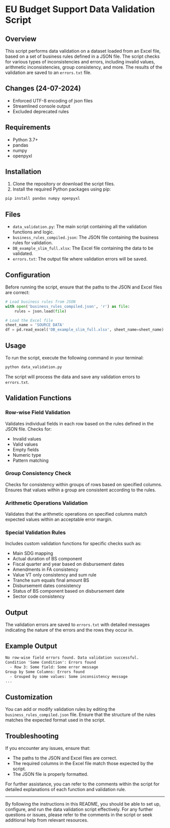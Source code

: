 # EU Budget Support Data Validation Script

## Overview

This script performs data validation on a dataset loaded from an Excel file, based on a set of business rules defined in a JSON file. The script checks for various types of inconsistencies and errors, including invalid values, arithmetic inconsistencies, group consistency, and more. The results of the validation are saved to an `errors.txt` file.

## Changes (24-07-2024)
- Enforced UTF-8 encoding of json files
- Streamlined console output
- Excluded deprecated rules

## Requirements

- Python 3.7+
- pandas
- numpy
- openpyxl

## Installation

1. Clone the repository or download the script files.
2. Install the required Python packages using pip:

```bash
pip install pandas numpy openpyxl
```

## Files

- `data_validation.py`: The main script containing all the validation functions and logic.
- `business_rules_compiled.json`: The JSON file containing the business rules for validation.
- `DB_example_slim_full.xlsx`: The Excel file containing the data to be validated.
- `errors.txt`: The output file where validation errors will be saved.

## Configuration

Before running the script, ensure that the paths to the JSON and Excel files are correct:

```python
# Load business rules from JSON
with open('business_rules_compiled.json', 'r') as file:
    rules = json.load(file)

# Load the Excel file
sheet_name = 'SOURCE DATA'
df = pd.read_excel('DB_example_slim_full.xlsx', sheet_name=sheet_name)
```

## Usage

To run the script, execute the following command in your terminal:

```bash
python data_validation.py
```

The script will process the data and save any validation errors to `errors.txt`.

## Validation Functions

### Row-wise Field Validation

Validates individual fields in each row based on the rules defined in the JSON file. Checks for:
- Invalid values
- Valid values
- Empty fields
- Numeric type
- Pattern matching

### Group Consistency Check

Checks for consistency within groups of rows based on specified columns. Ensures that values within a group are consistent according to the rules.

### Arithmetic Operations Validation

Validates that the arithmetic operations on specified columns match expected values within an acceptable error margin.

### Special Validation Rules

Includes custom validation functions for specific checks such as:
- Main SDG mapping
- Actual duration of BS component
- Fiscal quarter and year based on disbursement dates
- Amendments in FA consistency
- Value VT only consistency and sum rule
- Tranche sum equals final amount BS
- Disbursement dates consistency
- Status of BS component based on disbursement date
- Sector code consistency

## Output

The validation errors are saved to `errors.txt` with detailed messages indicating the nature of the errors and the rows they occur in.

## Example Output

```txt
No row-wise field errors found. Data validation successful.
Condition 'Some Condition': Errors found
  - Row 3: Some field: Some error message
Group by Some Columns: Errors found
  - Grouped by some values: Some inconsistency message
...
```

## Customization

You can add or modify validation rules by editing the `business_rules_compiled.json` file. Ensure that the structure of the rules matches the expected format used in the script.

## Troubleshooting

If you encounter any issues, ensure that:
- The paths to the JSON and Excel files are correct.
- The required columns in the Excel file match those expected by the script.
- The JSON file is properly formatted.

For further assistance, you can refer to the comments within the script for detailed explanations of each function and validation rule.

---

By following the instructions in this README, you should be able to set up, configure, and run the data validation script effectively. For any further questions or issues, please refer to the comments in the script or seek additional help from relevant resources.